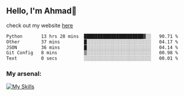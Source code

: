 
## Hello, I'm Ahmad👋

check out my website [here](https://ahmadalwi.com/)

<!--START_SECTION:waka-->

```txt
Python       13 hrs 28 mins  ██████████████████████▓░░   90.71 %
Other        37 mins         █░░░░░░░░░░░░░░░░░░░░░░░░   04.17 %
JSON         36 mins         █░░░░░░░░░░░░░░░░░░░░░░░░   04.14 %
Git Config   8 mins          ▒░░░░░░░░░░░░░░░░░░░░░░░░   00.98 %
Text         0 secs          ░░░░░░░░░░░░░░░░░░░░░░░░░   00.01 %
```

<!--END_SECTION:waka-->

### My arsenal:

[![My Skills](https://skillicons.dev/icons?i=js,ts,py,go,react,nextjs,svelte,nodejs,django,tailwind,html,css,sass,firebase,mongodb,postgres,mysql,redis,git,github,docker,vscode,figma,godot)](https://skillicons.dev)
